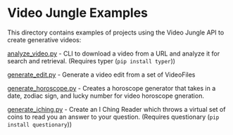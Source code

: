 # Video Jungle Examples

This directory contains examples of projects using the Video Jungle API to create generative videos:

[analyze_video.py](./analyze_video.py) - CLI to download a video from a URL and analyze it for search and retrieval. (Requires typer (`pip install typer`))

[generate_edit.py](./generate_edit.py) - Generate a video edit from a set of VideoFiles

[generate_horoscope.py](./generate_horoscope.py) - Creates a horoscope generator that takes in a date, zodiac sign, and lucky number for video horoscope gneration.

[generate_iching.py](./generate_iching.py) - Create an I Ching Reader which throws a virtual set of coins to read you an answer to your question. (Requires questionary (`pip install questionary`))
